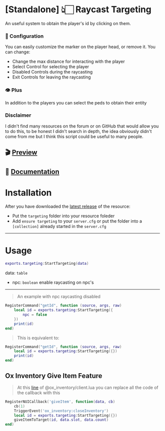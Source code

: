 # [Standalone] 👆🏻 Raycast Targeting
An useful system to obtain the player's id by clicking on them.

### 🔧 Configuration
You can easily customize the marker on the player head, or remove it.
You can change:
* Change the max distance for interacting with the player
* Select Control for selecting the player
* Disabled Controls during the raycasting
* Exit Controls for leaving the raycasting

### 👁️ Plus
In addition to the players you can select the peds to obtain their entity

### Disclaimer
I didn't find many resources on the forum or on GitHub that would allow you to do this, to be honest I didn't search in depth, the idea obviously didn't come from me but I think this script could be useful to many people.

🎬 [Preview](https://youtu.be/P2ZvoAznGIM)
---
📃 [Documentation](https://next-script-tm.gitbook.io/next-scripts/free-resources/targeting)
---


# Installation
After you have downloaded the [latest release](https://github.com/nextscripts-5m/targeting/releases) of the resource:

* Put the `targeting` folder into your resource foleder
* Add `ensure targeting`  to your `server.cfg` or put the folder into a `[collection]` already started in the `server.cfg`
---

# Usage

```lua
exports.targeting:StartTargeting(data)
```
data: `table`
* npc: `boolean` enable raycasting on npc's

---

> An example with npc raycasting disabled
```lua
RegisterCommand("getId", function (source, args, raw)
    local id = exports.targeting:StartTargeting({
        npc = false
    })
    print(id)
end)
```

> This is equivalent to:
```lua
RegisterCommand("getId", function (source, args, raw)
    local id = exports.targeting:StartTargeting({})
    print(id)
end)
```

## Ox Inventory Give Item Feature
> At this [line](https://github.com/overextended/ox_inventory/blob/52d99285eef1dc7df31c084679db3fdf6b1c0150/client.lua#L1628) of @ox_inventory/client.lua you can replace all the code of the callback with this
```lua
RegisterNUICallback('giveItem', function(data, cb)
    cb(1)
    TriggerEvent('ox_inventory:closeInventory')
    local id = exports.targeting:StartTargeting({})
    giveItemToTarget(id, data.slot, data.count)
end)
```
